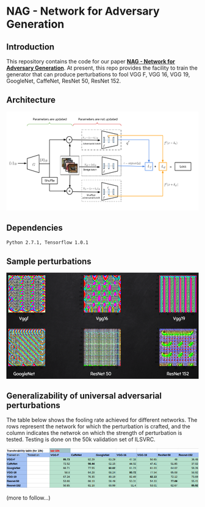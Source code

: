# NAG - Network for Adversary Generation

## Introduction
This repository contains the code for our paper **[NAG - Network for Adversary Generation](https://arxiv.org/abs/1712.03390)**. At present, this repo provides the facility to train the generator that can produce perturbations to fool VGG F, VGG 16, VGG 19, GoogleNet, CaffeNet, ResNet 50, ResNet 152.

## Architecture
![](/extras/nag.png)

## Dependencies
```
Python 2.7.1, Tensorflow 1.0.1
```
## Sample perturbations
![](/extras/perturbations.png)

## Generalizability of universal adversarial perturbations
The table below shows the fooling rate achieved for different networks. The rows represent the network for which the perturbation is crafted, and the column indicates the netwrok on which the strength of perturbation is tested. Testing is done on the 50k validation set of ILSVRC.  

![](/extras/fr_table.png)

(more to follow...)




